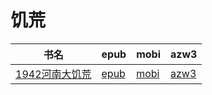 # 饥荒

| 书名 | epub | mobi | azw3 |
| --- | --- | --- | --- |
| [1942河南大饥荒](http://ct.dalanmei.com/f/31084289-571783189-9c49a8) | [epub](http://ct.dalanmei.com/f/31084289-571783189-9c49a8) | [mobi](http://ct.dalanmei.com/f/31084289-571425136-8e326b) | [azw3](http://ct.dalanmei.com/f/31084289-571884210-52bc7d) |
